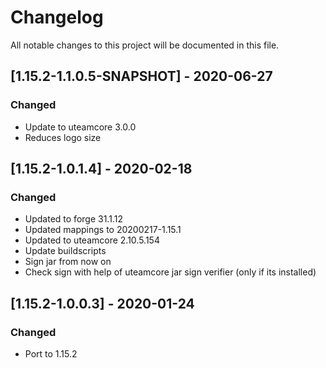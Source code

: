 # Changelog
All notable changes to this project will be documented in this file.

## [1.15.2-1.1.0.5-SNAPSHOT] - 2020-06-27
### Changed
 - Update to uteamcore 3.0.0
 - Reduces logo size

## [1.15.2-1.0.1.4] - 2020-02-18
### Changed
 - Updated to forge 31.1.12
 - Updated mappings to 20200217-1.15.1
 - Updated to uteamcore 2.10.5.154
 - Update buildscripts
 - Sign jar from now on
 - Check sign with help of uteamcore jar sign verifier (only if its installed)

## [1.15.2-1.0.0.3] - 2020-01-24
### Changed
 - Port to 1.15.2